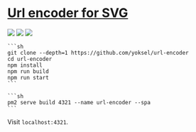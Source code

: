 # [Url encoder for SVG](https://github.com/yoksel/url-encoder)

![](https://img.shields.io/github/license/yoksel/url-encoder?style=flat-square) ![](https://img.shields.io/github/last-commit/scillidan/url-encoder/main?label=last%20commit%20(fork)&style=flat-square) ![](https://img.shields.io/badge/GitHub%20Pages-121013?logo=github&logoColor=white)

````{tab} From source
```sh
git clone --depth=1 https://github.com/yoksel/url-encoder
cd url-encoder
npm install
npm run build
npm run start
```
````

````{tab} PM2
```sh
pm2 serve build 4321 --name url-encoder --spa
```
````

Visit `localhost:4321`.